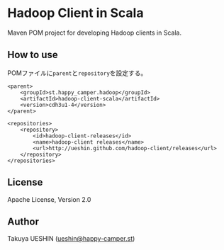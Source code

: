 Hadoop Client in Scala
======================

Maven POM project for developing Hadoop clients in Scala.


How to use
----------

POMファイルに`parent`と`repository`を設定する。

    <parent>
		<groupId>st.happy_camper.hadoop</groupId>
		<artifactId>hadoop-client-scala</artifactId>
		<version>cdh3u1-4</version>
	</parent>

	<repositories>
		<repository>
			<id>hadoop-client-releases</id>
			<name>hadoop-client releases</name>
			<url>http://ueshin.github.com/hadoop-client/releases</url>
		</repository>
	</repositories>


License
-------

Apache License, Version 2.0


Author
------

Takuya UESHIN (ueshin@happy-camper.st) 

